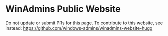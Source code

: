 # WinAdmins Public Website

Do not update or submit PRs for this page.  To contribute to this website, see instead:
https://github.com/windows-admins/winadmins-website-hugo
